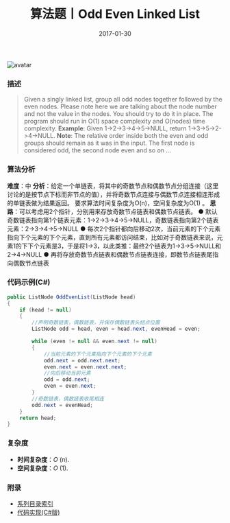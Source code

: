 ﻿---
title: 算法题丨Odd Even Linked List
tags:
  - 算法
  - 编程技巧
  - 数据结构
categories: 计算机基础
date: 2017-01-30
---
![avatar](https://mysite.bj.bcebos.com/images/articles/b843a9a5-14e5-4723-8b09-fe538ac07cca.jpg)

### 描述
>Given a singly linked list, group all odd nodes together followed by the even nodes. Please note here we are talking about the node number and not the value in the nodes.
You should try to do it in place. The program should run in O(1) space complexity and O(nodes) time complexity.
**Example**:
Given 1->2->3->4->5->NULL,
return 1->3->5->2->4->NULL.
**Note**:
The relative order inside both the even and odd groups should remain as it was in the input. 
The first node is considered odd, the second node even and so on ...

<!-- more -->

### 算法分析
**难度**：中
**分析**：给定一个单链表，将其中的奇数节点和偶数节点分组连接（这里讨论的是按节点下标而非节点的值），并将奇数节点连接与偶数节点连接相连形成的单链表做为结果返回。
要求算法时间复杂度为O(n)，空间复杂度为O(1) 。
**思路**：可以考虑用2个指针，分别用来存放奇数节点链表和偶数节点链表。
● 默认奇数链表指向第1个链表元素：1->2->3->4->5->NULL，奇数链表指向第2个链表元素：2->3->4->5->NULL
● 每次2个指针都向后移动2次，当前元素的下个元素指向下个元素的下个元素，直到所有元素都访问结束，比如对于奇数链表来说，元素1的下下个元素是3，于是将1->3，以此类推：最终2个链表为1->3->5->NULL和2->4->NULL
● 再将存放奇数节点链表和偶数节点链表连接，即数节点链表尾指向偶数节点链表

### 代码示例(C#)
```csharp
public ListNode OddEvenList(ListNode head)
{
    if (head != null)
    {
        //声明奇数链表，偶数链表，并保存偶数链表头结点位置
        ListNode odd = head, even = head.next, evenHead = even;

        while (even != null && even.next != null)
        {
            //当前元素的下个元素指向下个元素的下个元素
            odd.next = odd.next.next;
            even.next = even.next.next;
            //向后移动当前元素
            odd = odd.next;
            even = even.next;
        }
        //奇数链表，偶数链表收尾相连
        odd.next = evenHead;
    }
    return head;
}
```

### 复杂度
- **时间复杂度**：*O* (n). 
- **空间复杂度**：*O* (1).

### 附录
- [系列目录索引](/posts/algorithm/index/)
- [代码实现(C#版)](https://github.com/lizzie2008/LeetCode.git)